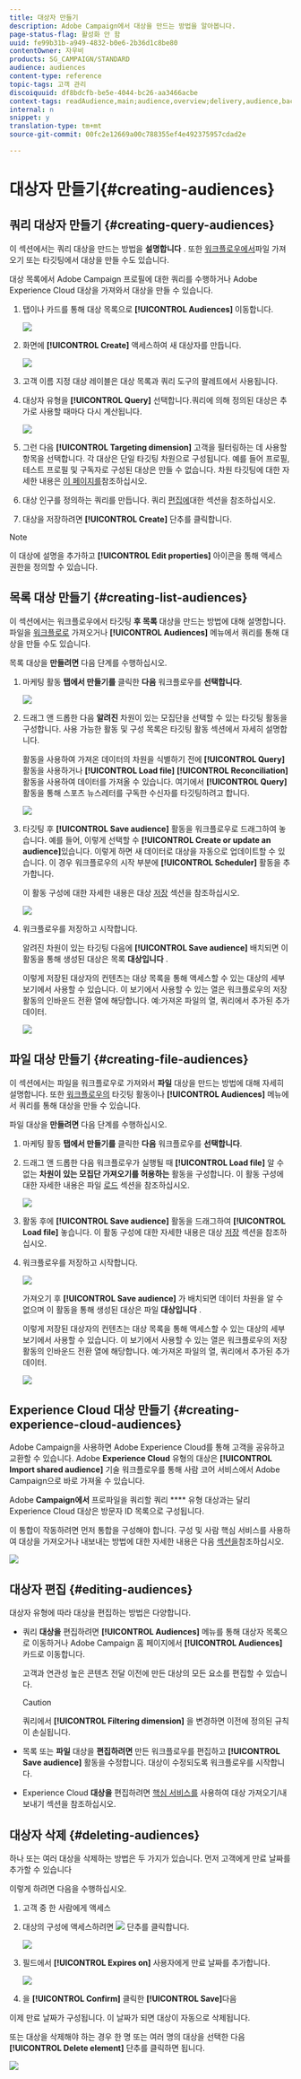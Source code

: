 ```yaml
---
title: 대상자 만들기
description: Adobe Campaign에서 대상을 만드는 방법을 알아봅니다.
page-status-flag: 활성화 안 함
uuid: fe99b31b-a949-4832-b0e6-2b36d1c8be80
contentOwner: 자우비
products: SG_CAMPAIGN/STANDARD
audience: audiences
content-type: reference
topic-tags: 고객 관리
discoiquuid: df8bdcfb-be5e-4044-bc26-aa3466acbe
context-tags: readAudience,main;audience,overview;delivery,audience,back
internal: n
snippet: y
translation-type: tm+mt
source-git-commit: 00fc2e12669a00c788355ef4e492375957cdad2e

---
```



# 대상자 만들기{#creating-audiences}

## 쿼리 대상자 만들기 {#creating-query-audiences}

이 섹션에서는 쿼리 대상을 만드는 방법을 **설명합니다** . 또한 [워크플로우에서](../../automating/using/discovering-workflows.md)파일 가져오기 또는 타깃팅에서 대상을 만들 수도 있습니다.

대상 목록에서 Adobe Campaign 프로필에 대한 쿼리를 수행하거나 Adobe Experience Cloud 대상을 가져와서 대상을 만들 수 있습니다.

1. 탭이나 카드를 통해 대상 목록으로 **[!UICONTROL Audiences]** 이동합니다.

   ![](assets/audiences_query_1.png)

1. 화면에 **[!UICONTROL Create]** 액세스하여 새 대상자를 만듭니다.

   ![](assets/audiences_query.png)

1. 고객 이름 지정 대상 레이블은 대상 목록과 쿼리 도구의 팔레트에서 사용됩니다.
1. 대상자 유형을 **[!UICONTROL Query]** 선택합니다.쿼리에 의해 정의된 대상은 추가로 사용할 때마다 다시 계산됩니다.

   ![](assets/audience_type_selection.png)

1. 그런 다음 **[!UICONTROL Targeting dimension]** 고객을 필터링하는 데 사용할 항목을 선택합니다. 각 대상은 단일 타깃팅 차원으로 구성됩니다. 예를 들어 프로필, 테스트 프로필 및 구독자로 구성된 대상은 만들 수 없습니다. 차원 타깃팅에 대한 자세한 내용은 [이 페이지를](../../automating/using/query.md#targeting-dimensions-and-resources)참조하십시오.
1. 대상 인구를 정의하는 쿼리를 만듭니다. 쿼리 [편집에](../../automating/using/editing-queries.md)대한 섹션을 참조하십시오.
1. 대상을 저장하려면 **[!UICONTROL Create]** 단추를 클릭합니다.

>[!NOTE]
>
>이 대상에 설명을 추가하고 **[!UICONTROL Edit properties]** 아이콘을 통해 액세스 권한을 정의할 수 있습니다.

## 목록 대상 만들기 {#creating-list-audiences}

이 섹션에서는 워크플로우에서 타깃팅 **후 목록** 대상을 만드는 방법에 대해 설명합니다. 파일을 [워크플로로](../../automating/using/discovering-workflows.md) 가져오거나 **[!UICONTROL Audiences]** 메뉴에서 쿼리를 통해 대상을 만들 수도 있습니다.

목록 대상을 **만들려면** 다음 단계를 수행하십시오.

1. 마케팅 활동 **탭에서 만들기를** 클릭한 **다음** 워크플로우를 **선택합니다**.

   ![](assets/audiences_list_1.png)

1. 드래그 앤 드롭한 다음 **알려진** 차원이 있는 모집단을 선택할 수 있는 타깃팅 활동을 구성합니다. 사용 가능한 활동 및 구성 목록은 타깃팅 활동 [](../../automating/using/about-targeting-activities.md) 섹션에서 자세히 설명합니다.

   활동을 사용하여 가져온 데이터의 차원을 식별하기 전에 **[!UICONTROL Query]** 활동을 사용하거나 **[!UICONTROL Load file]** **[!UICONTROL Reconciliation]** 활동을 사용하여 데이터를 가져올 수 있습니다. 여기에서 **[!UICONTROL Query]** 활동을 통해 스포츠 뉴스레터를 구독한 수신자를 타깃팅하려고 합니다.

   ![](assets/audiences_list_2.png)

1. 타깃팅 후 **[!UICONTROL Save audience]** 활동을 워크플로우로 드래그하여 놓습니다. 예를 들어, 이렇게 선택할 수 **[!UICONTROL Create or update an audience]**&#x200B;있습니다. 이렇게 하면 새 데이터로 대상을 자동으로 업데이트할 수 있습니다. 이 경우 워크플로우의 시작 부분에 **[!UICONTROL Scheduler]** 활동을 추가합니다.

   이 활동 구성에 대한 자세한 내용은 대상 [저장](../../automating/using/save-audience.md) 섹션을 참조하십시오.

   ![](assets/audiences_list_3.png)

1. 워크플로우를 저장하고 시작합니다.

   알려진 차원이 있는 타깃팅 다음에 **[!UICONTROL Save audience]** 배치되면 이 활동을 통해 생성된 대상은 목록 **대상입니다** .

   이렇게 저장된 대상자의 컨텐츠는 대상 목록을 통해 액세스할 수 있는 대상의 세부 보기에서 사용할 수 있습니다. 이 보기에서 사용할 수 있는 열은 워크플로우의 저장 활동의 인바운드 전환 열에 해당합니다. 예:가져온 파일의 열, 쿼리에서 추가된 추가 데이터.

   ![](assets/audiences_list_4.png)

## 파일 대상 만들기 {#creating-file-audiences}

이 섹션에서는 파일을 워크플로우로 가져와서 **파일** 대상을 만드는 방법에 대해 자세히 설명합니다. 또한 [워크플로우의](../../automating/using/discovering-workflows.md) 타깃팅 활동이나 **[!UICONTROL Audiences]** 메뉴에서 쿼리를 통해 대상을 만들 수 있습니다.

파일 대상을 **만들려면** 다음 단계를 수행하십시오.

1. 마케팅 활동 **탭에서 만들기를** 클릭한 **다음** 워크플로우를 **선택합니다**.
1. 드래그 앤 드롭한 다음 워크플로우가 실행될 때 **[!UICONTROL Load file]** 알 수 없는 **차원이 있는 모집단 가져오기를 허용하는** 활동을 구성합니다. 이 활동 구성에 대한 자세한 내용은 파일 [로드](../../automating/using/load-file.md) 섹션을 참조하십시오.

   ![](assets/audience_files_1.png)

1. 활동 후에 **[!UICONTROL Save audience]** 활동을 드래그하여 **[!UICONTROL Load file]** 놓습니다. 이 활동 구성에 대한 자세한 내용은 대상 [저장](../../automating/using/save-audience.md) 섹션을 참조하십시오.
1. 워크플로우를 저장하고 시작합니다.

   ![](assets/audience_files_2.png)

   가져오기 후 **[!UICONTROL Save audience]** 가 배치되면 데이터 차원을 알 수 없으며 이 활동을 통해 생성된 대상은 파일 **대상입니다** .

   이렇게 저장된 대상자의 컨텐츠는 대상 목록을 통해 액세스할 수 있는 대상의 세부 보기에서 사용할 수 있습니다. 이 보기에서 사용할 수 있는 열은 워크플로우의 저장 활동의 인바운드 전환 열에 해당합니다. 예:가져온 파일의 열, 쿼리에서 추가된 추가 데이터.

   ![](assets/audience_files_3.png)

## Experience Cloud 대상 만들기 {#creating-experience-cloud-audiences}

Adobe Campaign을 사용하면 Adobe Experience Cloud를 통해 고객을 공유하고 교환할 수 있습니다. Adobe **Experience Cloud** 유형의 대상은 **[!UICONTROL Import shared audience]** 기술 워크플로우를 통해 사람 코어 서비스에서 Adobe Campaign으로 바로 가져올 수 있습니다.

Adobe **Campaign에서** 프로파일을 쿼리할 쿼리 **** 유형 대상과는 달리 Experience Cloud 대상은 방문자 ID 목록으로 구성됩니다.

이 통합이 작동하려면 먼저 통합을 구성해야 합니다. 구성 및 사람 핵심 서비스를 사용하여 대상을 가져오거나 내보내는 방법에 대한 자세한 내용은 다음 [섹션을](../../integrating/using/sharing-audiences-with-audience-manager-or-people-core-service.md)참조하십시오.

![](assets/audience_peoplecore.png)

## 대상자 편집 {#editing-audiences}

대상자 유형에 따라 대상을 편집하는 방법은 다양합니다.

* 쿼리 **대상을** 편집하려면 **[!UICONTROL Audiences]** 메뉴를 통해 대상자 목록으로 이동하거나 Adobe Campaign 홈 페이지에서 **[!UICONTROL Audiences]** 카드로 이동합니다.

   고객과 연관성 높은 콘텐츠 전달 이전에 만든 대상의 모든 요소를 편집할 수 있습니다.

   >[!CAUTION]
   >
   >쿼리에서 **[!UICONTROL Filtering dimension]** 을 변경하면 이전에 정의된 규칙이 손실됩니다.

* 목록 또는 **파일** 대상을 **편집하려면** 만든 워크플로우를 편집하고 **[!UICONTROL Save audience]** 활동을 수정합니다. 대상이 수정되도록 워크플로우를 시작합니다.
* Experience Cloud **대상을** 편집하려면 [핵심 서비스를](../../integrating/using/sharing-audiences-with-audience-manager-or-people-core-service.md) 사용하여 대상 가져오기/내보내기 섹션을 참조하십시오.

## 대상자 삭제 {#deleting-audiences}

하나 또는 여러 대상을 삭제하는 방법은 두 가지가 있습니다. 먼저 고객에게 만료 날짜를 추가할 수 있습니다

이렇게 하려면 다음을 수행하십시오.

1. 고객 중 한 사람에게 액세스
1. 대상의 구성에 액세스하려면 ![](assets/edit_darkgrey-24px.png) 단추를 클릭합니다.

   ![](assets/audience_delete_2.png)

1. 필드에서 **[!UICONTROL Expires on]** 사용자에게 만료 날짜를 추가합니다.

   ![](assets/audience_delete_3.png)

1. 을 **[!UICONTROL Confirm]** 클릭한 **[!UICONTROL Save]**&#x200B;다음

이제 만료 날짜가 구성됩니다. 이 날짜가 되면 대상이 자동으로 삭제됩니다.

또는 대상을 삭제해야 하는 경우 한 명 또는 여러 명의 대상을 선택한 다음 **[!UICONTROL Delete element]** 단추를 클릭하면 됩니다.

![](assets/audience_delete_1.png)

